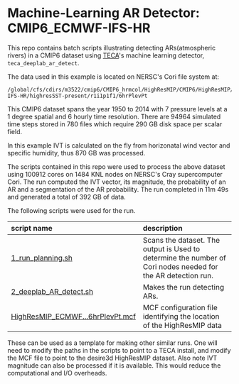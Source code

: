Machine-Learning AR Detector: CMIP6_ECMWF-IFS-HR
===============================================
This repo contains batch scripts illustrating detecting ARs(atmospheric rivers)
in a CMIP6 dataset using [TECA](https://github.com/LBL-EESA/TECA)'s
machine learning detector, `teca_deeplab_ar_detect`.

The data used in this example is located on NERSC's Cori file system at:
```
/global/cfs/cdirs/m3522/cmip6/CMIP6_hrmcol/HighResMIP/CMIP6/HighResMIP/ECMWF/ECMWF-IFS-HR/highresSST-present/r1i1p1f1/6hrPlevPt
```

This CMIP6 dataset spans the year 1950 to 2014 with 7 pressure levels at a
1 degree spatial and 6 hourly time resolution.  There are 94964 simulated time
steps stored in 780 files which require 290 GB disk space per scalar field.

In this example IVT is calculated on the fly from horizonatal wind vector and
specific humidity, thus 870 GB was processed.

The scripts contained in this repo were used to process the above dataset using
100912 cores on 1484 KNL nodes on NERSC's Cray supercomputer Cori. The run
computed the IVT vector, its magnitude, the probability of an AR and a
segmentation of the AR probability. The run completed in 11m 49s and
generated a total of 392 GB of data.

The following scripts were used for the run.

| script name | description |
| :---- | :---- |
| [1_run_planning.sh](1_run_planning.sh) | Scans the dataset. The output is Used to determine the number of Cori nodes needed for the AR detection run. |
| [2_deeplab_AR_detect.sh](2_deeplab_AR_detect.sh) | Makes the run detecting ARs. |
| [HighResMIP_ECMWF...6hrPlevPt.mcf](HighResMIP_ECMWF_ECMWF-IFS-HR_highresSST-present_r1i1p1f1_6hrPlevPt.mcf) | MCF configuration file identifying the location of the HighResMIP data |

These can be used as a template for making other similar runs. One will need to
modify the paths in the scripts to point to a TECA install, and modify the MCF
file to point to the desire3d HighResMIP dataset. Also note IVT magnitude can
also be processed if it is available. This would reduce the computational and
I/O overheads.


